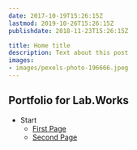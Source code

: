 ```yaml
---
date: 2017-10-19T15:26:15Z
lastmod: 2019-10-26T15:26:15Z
publishdate: 2018-11-23T15:26:15Z

title: Home title
description: Text about this post
images:
- images/pexels-photo-196666.jpeg
---
```


## Portfolio for Lab.Works

* Start
  * [First Page](getting-started/first-page)
  * [Second Page](getting-started/secong-page.md)
